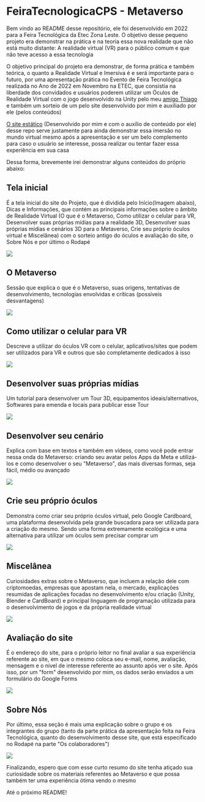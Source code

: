 # FeiraTecnologicaCPS - Metaverso
<p>Bem vindo ao README desse repositório, ele foi desenvolvido em 2022 para a Feira Tecnológica da Etec Zona Leste. O objetivo desse pequeno projeto era demonstrar na prática
e na teoria essa nova realidade que não está muito distante: A realidade virtual (VR) para o público comum e que não teve acesso a essa tecnologia</p>
<p>O objetivo principal do projeto era demonstrar, de forma prática e também teórica, o quanto a Realidade Virtual e Imersiva é e será importante para o futuro, por uma apresentação prática no Evento de Feira Tecnológica realizada no Ano de 2022 em Novembro na ETEC, que consistia na liberdade dos convidados e usuários poderem utilizar um Óculos de Realidade Virtual com o jogo desenvolvido na Unity pelo meu <a href="https://github.com/ThiagoMartins11">amigo Thiago</a> e também um sorteio de um pelo site desenvolvido por mim e auxiliado por ele (pelos conteúdos)</p>
<p> <a href="https://gustavo-henrique-da-silva.github.io/FeiraTecnologicaCPS/" target="_blank">O site estático</a> (Desenvolvido por mim e com o auxílio de conteúdo por ele) desse repo serve justamente para ainda demonstrar essa imersão no mundo virtual mesmo após a apresentação e ser um belo complemento para caso o usuário se interesse, possa realizar ou tentar fazer essa experiência em sua casa</p>
<p>Dessa forma, brevemente irei demonstrar alguns conteúdos do próprio abaixo: </p>

## Tela inicial
<p>É a tela inicial do site do Projeto, que é dividida pelo Início(Imagem abaixo), Dicas e Informações, que contém as principais informações sobre o âmbito de Realidade Virtual (O que é o Metaverso, Como utilizar o celular para VR, Desenvolver suas próprias mídias para a realidade 3D, Desenvolver suas próprias mídias e cenários 3D para o Metaverso, Crie seu próprio óculos virtual e Miscelânea) com o sorteio antigo do óculos e avaliação do site, o Sobre Nós e por último o Rodapé</p>
<img src="https://github.com/Gustavo-Henrique-da-Silva/FeiraTecnologicaCPS/assets/108029506/8808efe9-893e-49bd-9be7-48aea143aebd"/>

## O Metaverso
<p>Sessão que explica o que é o Metaverso, suas origens, tentativas de desenvolvimento, tecnologias envolvidas e críticas (possíveis desvantagens)</p>
<img src="https://github.com/Gustavo-Henrique-da-Silva/FeiraTecnologicaCPS/assets/108029506/3502d2ce-a551-4f9a-b858-d3c9944cc38a"/>

## Como utilizar o celular para VR
<p>Descreve a utilizar do óculos VR com o celular, aplicativos/sites que podem ser utilizados para VR e outros que são completamente dedicados à isso</p>
<img src="https://github.com/Gustavo-Henrique-da-Silva/FeiraTecnologicaCPS/assets/108029506/10ecb854-e320-4d8f-b44e-686ca01db2a8"/>

## Desenvolver suas próprias mídias
<p>Um tutorial para desenvolver um Tour 3D, equipamentos ideais/alternativos, Softwares para emenda e locais para publicar esse Tour</p>
<img src="https://github.com/Gustavo-Henrique-da-Silva/FeiraTecnologicaCPS/assets/108029506/f366aa62-c98e-471a-a945-4435e1b66a79"/>

## Desenvolver seu cenário
<p>Explica com base em textos e também em vídeos, como você pode entrar nessa onda do Metaverso: criando seu avatar pelos Apps da Meta e utilizá-los e como desenvolver o seu "Metaverso", das mais diversas formas, seja fácil, médio ou avançado</p>
<img src="https://github.com/Gustavo-Henrique-da-Silva/FeiraTecnologicaCPS/assets/108029506/beed7f4e-a19f-497c-b7ba-2ab8f5451075"/>

## Crie seu próprio óculos
<p>Demonstra como criar seu próprio óculos virtual, pelo Google Cardboard, uma plataforma desenvolvida pela grande buscadora para ser utilizada para a criação do mesmo. Sendo uma forma extremamente ecológica e uma alternativa para utilizar um óculos sem precisar comprar um </p>
<img src="https://github.com/Gustavo-Henrique-da-Silva/FeiraTecnologicaCPS/assets/108029506/7cf49919-e031-4752-9c0c-e76052c579f5"/>

## Miscelânea
<p>Curiosidades extras sobre o Metaverso, que incluem a relação dele com criptomoedas, empresas que apostam nela, o mercado, explicações resumidas de aplicações focadas no desenvolvimento e/ou criação (Unity, Blender e CardBoard) e principal linguagem de programação utilizada para o desenvolvimento de jogos e da própria realidade virtual </p>
<img src="https://github.com/Gustavo-Henrique-da-Silva/FeiraTecnologicaCPS/assets/108029506/5b37256b-06c8-4e9b-9fc0-bd5e9e7251f7"/>

## Avaliação do site
<p>É o endereço do site, para o próprio leitor no final avaliar a sua experiência referente ao site, em que o mesmo coloca seu e-mail, nome, avaliação, mensagem e o nível de interesse referente ao assunto após ver o site.
Após isso, por um "form" desenvolvido por mim, os dados serão enviados a um formulário do Google Forms</p>
<img src="https://github.com/Gustavo-Henrique-da-Silva/FeiraTecnologicaCPS/assets/108029506/ae13291d-f2a8-4d1d-aca3-29732105d0ed"/>

## Sobre Nós
<p>Por último, essa seção é mais uma explicação sobre o grupo e os integrantes do grupo (tanto da parte prática da apresentação feita na Feira Tecnológica, quanto do desenvolvimento desse site, que está especificado no Rodapé na parte "Os colaboradores")</p>
<img src="https://github.com/Gustavo-Henrique-da-Silva/FeiraTecnologicaCPS/assets/108029506/f7476e0e-a78e-4d3c-a61c-cf5c9525a136"/>


<p>Finalizando, espero que com esse curto resumo do site tenha atiçado sua curiosidade sobre os materiais referentes ao Metaverso e que possa também ter uma experiência ótima vendo o mesmo</p>
<p>Até o próximo README!</p>
